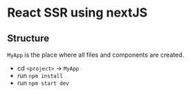# React SSR using nextJS

## Structure
`MyApp` is the place where all files and components are created.

- cd `<project>` -> `MyApp`
- run `npm install`
- run `npm start dev`